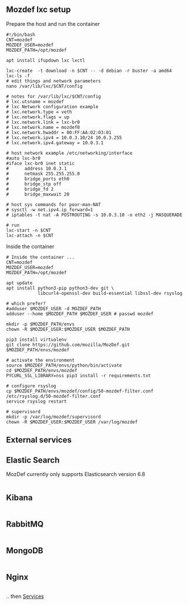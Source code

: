 Mozdef lxc setup
----------------

Prepare the host and run the container
````
#!/bin/bash
CNT=mozdef
MOZDEF_USER=mozdef
MOZDEF_PATH=/opt/mozdef

apt install ifupdown lxc lxctl

lxc-create  -t download -n $CNT -- -d debian -r buster -a amd64
lxc-ls -f
# edit things and network parameters
nano /var/lib/lxc/$CNT/config

# notes for /var/lib/lxc/$CNT/config
# lxc.utsname = mozdef
# lxc Network configuration example
# lxc.network.type = veth
# lxc.network.flags = up
# lxc.network.link = lxc-br0
# lxc.network.name = mozdef0
# lxc.network.hwaddr = 00:FF:AA:02:03:01
# lxc.network.ipv4 = 10.0.3.10/24 10.0.3.255
# lxc.network.ipv4.gateway = 10.0.3.1

# host network example /etc/networking/interface
#auto lxc-br0
#iface lxc-br0 inet static
#      address 10.0.3.1
#      netmask 255.255.255.0
#      bridge_ports eth0
#      bridge_stp off
#      bridge_fd 2
#      bridge_maxwait 20

# host sys commands for poor-man-NAT
# sysctl -w net.ipv4.ip_forward=1
# iptables -t nat -A POSTROUTING -s 10.0.3.10 -o eth2 -j MASQUERADE

# run
lxc-start -n $CNT
lxc-attach -n $CNT
````

Inside the container
````
# Inside the container ...
CNT=mozdef
MOZDEF_USER=mozdef
MOZDEF_PATH=/opt/mozdef

apt update
apt install python3-pip python3-dev git \
            libcurl4-openssl-dev build-essential libssl-dev rsyslog

# which prefer?
#adduser $MOZDEF_USER -d MOZDEF_PATH
adduser --home $MOZDEF_PATH $MOZDEF_USER # passwd mozdef

mkdir -p $MOZDEF_PATH/envs
chown -R $MOZDEF_USER:$MOZDEF_USER $MOZDEF_PATH

pip3 install virtualenv
git clone https://github.com/mozilla/MozDef.git $MOZDEF_PATH/envs/mozdef

# activate the environment
source $MOZDEF_PATH/envs/python/bin/activate
cd $MOZDEF_PATH/envs/mozdef
PYCURL_SSL_LIBRARY=nss pip3 install -r requirements.txt

# configure rsyslog
cp $MOZDEF_PATH/envs/mozdef/config/50-mozdef-filter.conf /etc/rsyslog.d/50-mozdef-filter.conf
service rsyslog restart

# supervisord
mkdir -p /var/log/mozdef/supervisord
chown -R $MOZDEF_USER:$MOZDEF_USER /var/log/mozdef
````

External services
-----------------

## Elastic Search

MozDef currently only supports Elasticsearch version 6.8
````

````

## Kibana

````

````

## RabbitMQ

````

````

## MongoDB

````

````

## Nginx

````

````

.. then [Services](https://mozdef.readthedocs.io/en/latest/installation/manual/mozdef_services.html)
